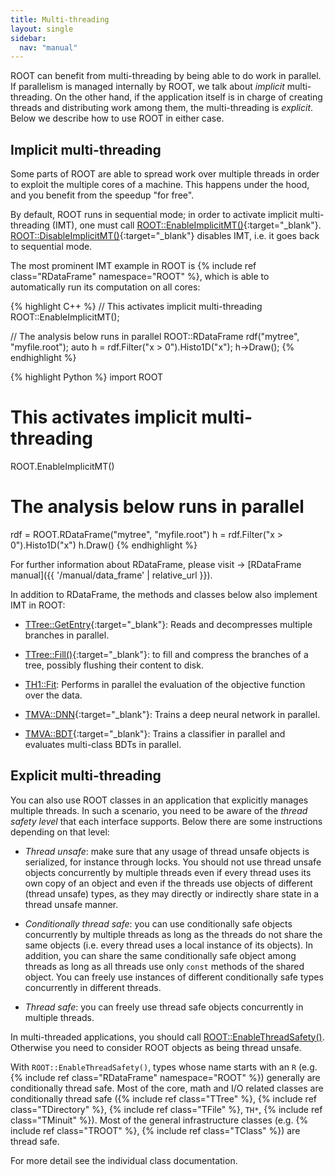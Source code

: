 ```yaml
---
title: Multi-threading
layout: single
sidebar:
  nav: "manual"
---
```


ROOT can benefit from multi-threading by being able to do work in parallel.
If parallelism is managed internally by ROOT, we talk about _implicit_ multi-threading. On the other hand, if the application itself is in charge of creating threads and distributing work among them, the multi-threading is _explicit_. Below we describe how to use ROOT in either case.

## Implicit multi-threading

Some parts of ROOT are able to spread work over multiple threads in order to exploit the multiple cores of a machine. This happens under the hood, and you benefit from the speedup "for free".

By default, ROOT runs in sequential mode; in order to activate implicit multi-threading (IMT), one must call [ROOT::EnableImplicitMT()](https://root.cern/doc/master/namespaceROOT.html#a06f2b8b216b615e5abbc872c9feff40f){:target="_blank"}.
[ROOT::DisableImplicitMT()](https://root.cern/doc/master/namespaceROOT.html#af6b6120e5533533bfe589e5ed91845f0){:target="_blank"} disables IMT, i.e. it goes back to sequential mode.

The most prominent IMT example in ROOT is {% include ref class="RDataFrame" namespace="ROOT" %}, which is able to automatically run its computation on all cores:

{% highlight C++ %}
// This activates implicit multi-threading
ROOT::EnableImplicitMT();

// The analysis below runs in parallel
ROOT::RDataFrame rdf("mytree", "myfile.root");
auto h = rdf.Filter("x > 0").Histo1D("x");
h->Draw();
{% endhighlight %}

{% highlight Python %}
import ROOT

# This activates implicit multi-threading
ROOT.EnableImplicitMT()

# The analysis below runs in parallel
rdf = ROOT.RDataFrame("mytree", "myfile.root")
h = rdf.Filter("x > 0").Histo1D("x")
h.Draw()
{% endhighlight %}

For further information about RDataFrame, please visit → [RDataFrame manual]({{ '/manual/data_frame' | relative_url }}).

In addition to RDataFrame, the methods and classes below also implement IMT in ROOT:
- [TTree::GetEntry](https://root.cern/doc/master/classTTree.html#a9fc48df5560fce1a2d63ecd1ac5b40cb){:target="_blank"}: Reads and decompresses multiple branches in parallel.

- [TTree::Fill()](https://root.cern.ch/doc/master/classTTree.html#a00e0c422f5e4f6ebcdeef57ff23e9067){:target="_blank"}: to fill and compress the branches of a tree, possibly flushing their content to disk.

- [TH1::Fit](https://root.cern.ch/doc/master/classTH1.html#a63eb028df86bc86c8e20c989eb23fb2a): Performs in parallel the evaluation of the objective function over the data.

- [TMVA::DNN](https://root.cern/doc/master/namespaceTMVA_1_1DNN.html){:target="_blank"}: Trains a deep neural network in parallel.

- [TMVA::BDT](https://root.cern/doc/master/namespaceTMVA.html#aa80d9b85c1bb794248940dd499e132b4){:target="_blank"}: Trains a classifier in parallel and evaluates multi-class BDTs in parallel.

## Explicit multi-threading

You can also use ROOT classes in an application that explicitly manages multiple threads. In such a scenario, you need to be aware of the _thread safety level_ that each interface supports. Below there are some instructions depending on that level:

- _Thread unsafe_: make sure that any usage of thread unsafe objects is serialized, for instance through locks.
You should not use thread unsafe objects concurrently by multiple threads even if every thread uses its own copy of an object and even if the threads use objects of different (thread unsafe) types, as they may directly or indirectly share state in a thread unsafe manner.

- _Conditionally thread safe_: you can use conditionally safe objects concurrently by multiple threads as long as the threads do not share the same objects (i.e. every thread uses a local instance of its objects).
In addition, you can share the same conditionally safe object among threads as long as all threads use only `const` methods of the shared object.
You can freely use instances of different conditionally safe types concurrently in different threads.

- _Thread safe_: you can freely use thread safe objects concurrently in multiple threads.

In multi-threaded applications, you should call [ROOT::EnableThreadSafety()](https://root.cern/doc/master/namespaceROOT.html#a3332c2f629881ab608768fa6846f440e).
Otherwise you need to consider ROOT objects as being thread unsafe.

With `ROOT::EnableThreadSafety()`, types whose name starts with an `R` (e.g. {% include ref class="RDataFrame" namespace="ROOT" %}) generally are conditionally thread safe.
Most of the core, math and I/O related classes are conditionally thread safe ({% include ref class="TTree" %}, {% include ref class="TDirectory" %}, {% include ref class="TFile" %}, `TH*`, {% include ref class="TMinuit" %}).
Most of the general infrastructure classes (e.g. {% include ref class="TROOT" %}, {% include ref class="TClass" %}) are thread safe.

For more detail see the individual class documentation.
